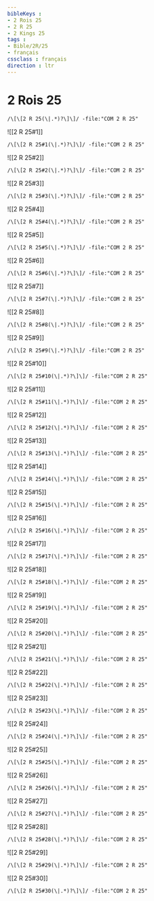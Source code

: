 ```yaml
---
bibleKeys : 
- 2 Rois 25
- 2 R 25
- 2 Kings 25
tags : 
- Bible/2R/25
- français
cssclass : français
direction : ltr
---
```


# 2 Rois 25

```query
/\[\[2 R 25(\|.*)?\]\]/ -file:"COM 2 R 25"
```



![[2 R 25#1]]

```query
/\[\[2 R 25#1(\|.*)?\]\]/ -file:"COM 2 R 25"
```

![[2 R 25#2]]

```query
/\[\[2 R 25#2(\|.*)?\]\]/ -file:"COM 2 R 25"
```

![[2 R 25#3]]

```query
/\[\[2 R 25#3(\|.*)?\]\]/ -file:"COM 2 R 25"
```

![[2 R 25#4]]

```query
/\[\[2 R 25#4(\|.*)?\]\]/ -file:"COM 2 R 25"
```

![[2 R 25#5]]

```query
/\[\[2 R 25#5(\|.*)?\]\]/ -file:"COM 2 R 25"
```

![[2 R 25#6]]

```query
/\[\[2 R 25#6(\|.*)?\]\]/ -file:"COM 2 R 25"
```

![[2 R 25#7]]

```query
/\[\[2 R 25#7(\|.*)?\]\]/ -file:"COM 2 R 25"
```

![[2 R 25#8]]

```query
/\[\[2 R 25#8(\|.*)?\]\]/ -file:"COM 2 R 25"
```

![[2 R 25#9]]

```query
/\[\[2 R 25#9(\|.*)?\]\]/ -file:"COM 2 R 25"
```

![[2 R 25#10]]

```query
/\[\[2 R 25#10(\|.*)?\]\]/ -file:"COM 2 R 25"
```

![[2 R 25#11]]

```query
/\[\[2 R 25#11(\|.*)?\]\]/ -file:"COM 2 R 25"
```

![[2 R 25#12]]

```query
/\[\[2 R 25#12(\|.*)?\]\]/ -file:"COM 2 R 25"
```

![[2 R 25#13]]

```query
/\[\[2 R 25#13(\|.*)?\]\]/ -file:"COM 2 R 25"
```

![[2 R 25#14]]

```query
/\[\[2 R 25#14(\|.*)?\]\]/ -file:"COM 2 R 25"
```

![[2 R 25#15]]

```query
/\[\[2 R 25#15(\|.*)?\]\]/ -file:"COM 2 R 25"
```

![[2 R 25#16]]

```query
/\[\[2 R 25#16(\|.*)?\]\]/ -file:"COM 2 R 25"
```

![[2 R 25#17]]

```query
/\[\[2 R 25#17(\|.*)?\]\]/ -file:"COM 2 R 25"
```

![[2 R 25#18]]

```query
/\[\[2 R 25#18(\|.*)?\]\]/ -file:"COM 2 R 25"
```

![[2 R 25#19]]

```query
/\[\[2 R 25#19(\|.*)?\]\]/ -file:"COM 2 R 25"
```

![[2 R 25#20]]

```query
/\[\[2 R 25#20(\|.*)?\]\]/ -file:"COM 2 R 25"
```

![[2 R 25#21]]

```query
/\[\[2 R 25#21(\|.*)?\]\]/ -file:"COM 2 R 25"
```

![[2 R 25#22]]

```query
/\[\[2 R 25#22(\|.*)?\]\]/ -file:"COM 2 R 25"
```

![[2 R 25#23]]

```query
/\[\[2 R 25#23(\|.*)?\]\]/ -file:"COM 2 R 25"
```

![[2 R 25#24]]

```query
/\[\[2 R 25#24(\|.*)?\]\]/ -file:"COM 2 R 25"
```

![[2 R 25#25]]

```query
/\[\[2 R 25#25(\|.*)?\]\]/ -file:"COM 2 R 25"
```

![[2 R 25#26]]

```query
/\[\[2 R 25#26(\|.*)?\]\]/ -file:"COM 2 R 25"
```

![[2 R 25#27]]

```query
/\[\[2 R 25#27(\|.*)?\]\]/ -file:"COM 2 R 25"
```

![[2 R 25#28]]

```query
/\[\[2 R 25#28(\|.*)?\]\]/ -file:"COM 2 R 25"
```

![[2 R 25#29]]

```query
/\[\[2 R 25#29(\|.*)?\]\]/ -file:"COM 2 R 25"
```

![[2 R 25#30]]

```query
/\[\[2 R 25#30(\|.*)?\]\]/ -file:"COM 2 R 25"
```

